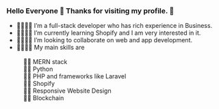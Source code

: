 ### Hello Everyone 👋 Thanks for visiting my profile. 👋

- 👋💬💬💬 I’m a full-stack developer who has rich experience in Business.
- 👋💬💬💬 I’m currently learning Shopify and I am very interested in it.
- 👋💬💬💬 I’m looking to collaborate on web and app development.
- 👋💬💬💬 My main skills are <br><br>
   &nbsp;&nbsp;&nbsp;  🐱‍🏍 MERN stack <br>
   &nbsp;&nbsp;&nbsp;  🐱‍🏍 Python <br>
   &nbsp;&nbsp;&nbsp;  🐱‍🏍 PHP and frameworks like Laravel <br>
   &nbsp;&nbsp;&nbsp;  🐱‍🏍 Shopify <br>
   &nbsp;&nbsp;&nbsp;  🐱‍🏍 Responsive Website Design <br>
   &nbsp;&nbsp;&nbsp;  🐱‍🏍 Blockchain <br>
  
